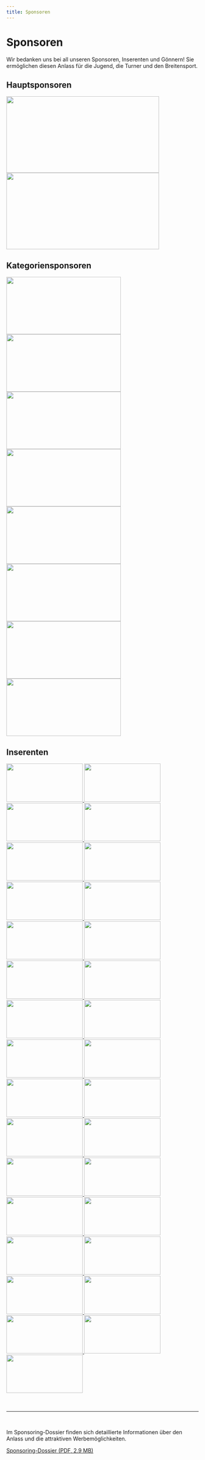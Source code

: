 ```yaml
---
title: Sponsoren
---
```


# Sponsoren

Wir bedanken uns bei all unseren Sponsoren, Inserenten und Gönnern! Sie ermöglichen diesen Anlass für die Jugend, die Turner und den Breitensport.

<h2 class="h6 mt-5 font-weight-normal">Hauptsponsoren</h5>

<div>
  <a href="http://www.reap.ch/" target="_blank" class="d-inline-block mr-4 mb-3">
    <img src="/img/sponsoring/reap.png" width="400" height="200" class="img-fluid">
  </a>
  <a href="https://www.grandcasinobaden.ch/" target="_blank" class="d-inline-block mr-4 mb-3">
    <img src="/img/sponsoring/gc.png" width="400" height="200" class="img-fluid">
  </a>
</div>


<h2 class="h6 mt-5 font-weight-normal">Kategoriensponsoren</h5>

<div>
  <a href="https://www.aew.ch/" target="_blank" class="d-inline-block mr-4 mb-3">
    <img src="/img/sponsoring/aew.png" width="300" height="150" class="img-fluid">
  </a>
  <a href="https://frees.ch/" target="_blank" class="d-inline-block mr-4 mb-3">
    <img src="/img/sponsoring/frees.jpg" width="300" height="150" class="img-fluid">
  </a>
  <a href="http://veranstaltungstechnik.ch/" target="_blank" class="d-inline-block mr-4 mb-3">
    <img src="/img/sponsoring/megatron.jpg" width="300" height="150" class="img-fluid">
  </a>
  <a href="http://www.aargauer-turnverband.ch/partner/turnveteranen.html" target="_blank" class="d-inline-block mr-4 mb-3">
    <img src="/img/sponsoring/atvv_baden.png" width="300" height="150" class="img-fluid">
  </a>
  <a href="http://mueli-kafi.ch/" target="_blank" class="d-inline-block mr-4 mb-3">
    <img src="/img/sponsoring/mueli.jpg" width="300" height="150" class="img-fluid">
  </a>
  <a href="https://pomcanys.ch/" target="_blank" class="d-inline-block mr-4 mb-3">
    <img src="/img/sponsoring/pomcanys.png" width="300" height="150" class="img-fluid">
  </a>
  <a href="http://www.aargauer-turnverband.ch/partner/turnveteranen.html" target="_blank" class="d-inline-block mr-4 mb-3">
    <img src="/img/sponsoring/atvv.png" width="300" height="150" class="img-fluid">
  </a>
  <a href="https://www.chaemimetzg.ch/" target="_blank" class="d-inline-block mr-4 mb-3">
    <img src="/img/sponsoring/chaemi.png" width="300" height="150" class="img-fluid">
  </a>
</div>


<h2 class="h6 mt-5 font-weight-normal">Inserenten</h5>

<div>
  <a href="https://www.bako-ag.com/" target="_blank" class="d-inline-block mr-4 mb-3">
    <img src="/img/sponsoring/bako.jpg" width="200" height="100" class="img-fluid">
  </a>
  <a href="http://www.buechi-fischer.ch/" target="_blank" class="d-inline-block mr-4 mb-3">
    <img src="/img/sponsoring/buechifischer.jpg" width="200" height="100" class="img-fluid">
  </a>
  <a href="http://www.calmart.ch/" target="_blank" class="d-inline-block mr-4 mb-3">
    <img src="/img/sponsoring/calmart.png" width="200" height="100" class="img-fluid">
  </a>
  <a href="http://chäslade.ch/" target="_blank" class="d-inline-block mr-4 mb-3">
    <img src="/img/sponsoring/chaeslade.png" width="200" height="100" class="img-fluid">
  </a>
  <a href="https://egloff-gartendesign.ch/" target="_blank" class="d-inline-block mr-4 mb-3">
    <img src="/img/sponsoring/egloff.png" width="200" height="100" class="img-fluid">
  </a>
  <a href="https://www.filexis.ch/" target="_blank" class="d-inline-block mr-4 mb-3">
    <img src="/img/sponsoring/filexis.png" width="200" height="100" class="img-fluid">
  </a>
  <a href="http://www.dachbaugehring.ch/" target="_blank" class="d-inline-block mr-4 mb-3">
    <img src="/img/sponsoring/gehring.png" width="200" height="100" class="img-fluid">
  </a>
  <a href="http://www.gwundertuete.ch/" target="_blank" class="d-inline-block mr-4 mb-3">
    <img src="/img/sponsoring/gwundertuete.jpg" width="200" height="100" class="img-fluid">
  </a>
  <a href="http://hegigarten.ch/" target="_blank" class="d-inline-block mr-4 mb-3">
    <img src="/img/sponsoring/hegi.jpg" width="200" height="100" class="img-fluid">
  </a>
  <a href="https://www.h2b.ch/" target="_blank" class="d-inline-block mr-4 mb-3">
    <img src="/img/sponsoring/h2b.png" width="200" height="100" class="img-fluid">
  </a>
  <a href="http://www.maler-keller.ch/" target="_blank" class="d-inline-block mr-4 mb-3">
    <img src="/img/sponsoring/keller.jpg" width="200" height="100" class="img-fluid">
  </a>
  <a href="http://www.gesundheitshaus-meier.ch/" target="_blank" class="d-inline-block mr-4 mb-3">
    <img src="/img/sponsoring/drogerie_meier.png" width="200" height="100" class="img-fluid">
  </a>
  <a href="https://renault-mueller.ch/" target="_blank" class="d-inline-block mr-4 mb-3">
    <img src="/img/sponsoring/danielmueller.jpg" width="200" height="100" class="img-fluid">
  </a>
  <a href="http://elektro-imboden.ch/" target="_blank" class="d-inline-block mr-4 mb-3">
    <img src="/img/sponsoring/imboden.png" width="200" height="100" class="img-fluid">
  </a>
  <a href="http://www.huserholz.ch/" target="_blank" class="d-inline-block mr-4 mb-3">
    <img src="/img/sponsoring/huser_logo.png" width="200" height="100" class="img-fluid">
  </a>
  <a href="http://insideshop.ch/" target="_blank" class="d-inline-block mr-4 mb-3">
    <img src="/img/sponsoring/inside.png" width="200" height="100" class="img-fluid">
  </a>
  <a href="https://www.raiffeisen.ch/" target="_blank" class="d-inline-block mr-4 mb-3">
    <img src="/img/sponsoring/raiffeisen.png" width="200" height="100" class="img-fluid">
  </a>
  <a href="http://www.lernvilla.ch/" target="_blank" class="d-inline-block mr-4 mb-3">
    <img src="/img/sponsoring/lernvilla.jpg" width="200" height="100" class="img-fluid">
  </a>
  <a href="https://mojuro.ch/" target="_blank" class="d-inline-block mr-4 mb-3">
    <img src="/img/sponsoring/mojuro.png" width="200" height="100" class="img-fluid">
  </a>
  <a href="https://www.shapeandcolor.ch" target="_blank" class="d-inline-block mr-4 mb-3">
    <img src="/img/sponsoring/motsch.png" width="200" height="100" class="img-fluid">
  </a>
  <a href="http://restaurant-zurpost.ch" target="_blank" class="d-inline-block mr-4 mb-3">
    <img src="/img/sponsoring/restpost.png" width="200" height="100" class="img-fluid">
  </a>
  <a href="http://www.thermog.ch/" target="_blank" class="d-inline-block mr-4 mb-3">
    <img src="/img/sponsoring/thermog.png" width="200" height="100" class="img-fluid">
  </a>
  <a href="http://www.coiffuretrendline.ch/" target="_blank" class="d-inline-block mr-4 mb-3">
    <img src="/img/sponsoring/trendline.png" width="200" height="100" class="img-fluid">
  </a>
  <a href="https://www.sawema.ch/" target="_blank" class="d-inline-block mr-4 mb-3">
    <img src="/img/sponsoring/sawema.png" width="200" height="100" class="img-fluid">
  </a>
  <a href="http://www.schoop.com/" target="_blank" class="d-inline-block mr-4 mb-3">
    <img src="/img/sponsoring/schoop.jpg" width="200" height="100" class="img-fluid">
  </a>
  <a href="https://www.schuppisser.ch/" target="_blank" class="d-inline-block mr-4 mb-3">
    <img src="/img/sponsoring/schuppisser.png" width="200" height="100" class="img-fluid">
  </a>
  <a href="https://www.werkplatzschweizer.ch/" target="_blank" class="d-inline-block mr-4 mb-3">
    <img src="/img/sponsoring/werkplatzschweizer.png" width="200" height="100" class="img-fluid">
  </a>
    <a href="https://www.velo-franz.ch/" target="_blank" class="d-inline-block mr-4 mb-3">
      <img src="/img/sponsoring/velofranz.png" width="200" height="100" class="img-fluid">
    </a>
  <a href="https://vogler-bauleitungen.ch/" target="_blank" class="d-inline-block mr-4 mb-3">
    <img src="/img/sponsoring/vogler.png" width="200" height="100" class="img-fluid">
  </a>
  <a href="https://www.zebragartenbau.ch" target="_blank" class="d-inline-block mr-4 mb-3">
    <img src="/img/sponsoring/zebra.png" width="200" height="100" class="img-fluid">
  </a>
  <a href="https://zehnderbau.ch/" target="_blank" class="d-inline-block mr-4 mb-3">
    <img src="/img/sponsoring/Zehnder_Logo_schwarz.png" width="200" height="100" class="img-fluid">
  </a>
</div>

<br/>
<br/>

---

<br/>

Im Sponsoring-Dossier finden sich detaillierte Informationen über den Anlass und die attraktiven Werbemöglichkeiten.

<a href="/docs/AMGETU-Sponsoring-2019.pdf" target="_blank">Sponsoring-Dossier (PDF, 2.9 MB)</a>
